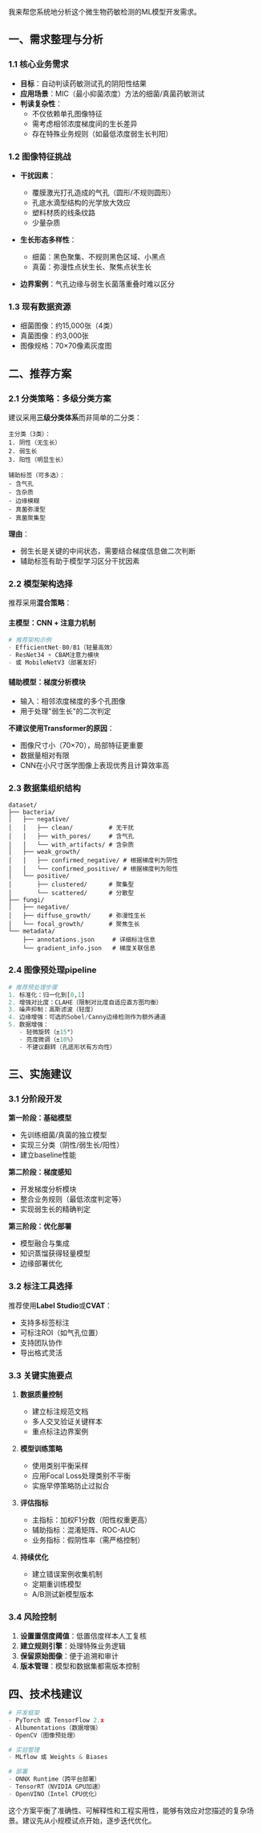 我来帮您系统地分析这个微生物药敏检测的ML模型开发需求。

## 一、需求整理与分析

### 1.1 核心业务需求
- **目标**：自动判读药敏测试孔的阴阳性结果
- **应用场景**：MIC（最小抑菌浓度）方法的细菌/真菌药敏测试
- **判读复杂性**：
  - 不仅依赖单孔图像特征
  - 需考虑相邻浓度梯度间的生长差异
  - 存在特殊业务规则（如最低浓度弱生长判阳）

### 1.2 图像特征挑战
- **干扰因素**：
  - 覆膜激光打孔造成的气孔（圆形/不规则圆形）
  - 孔底水滴型结构的光学放大效应
  - 塑料材质的线条纹路
  - 少量杂质
  
- **生长形态多样性**：
  - 细菌：黑色聚集、不规则黑色区域、小黑点
  - 真菌：弥漫性点状生长、聚焦点状生长
  
- **边界案例**：气孔边缘与弱生长菌落重叠时难以区分

### 1.3 现有数据资源
- 细菌图像：约15,000张（4类）
- 真菌图像：约3,000张
- 图像规格：70×70像素灰度图

## 二、推荐方案

### 2.1 分类策略：多级分类方案

建议采用**三级分类体系**而非简单的二分类：

```
主分类（3类）：
1. 阴性（无生长）
2. 弱生长
3. 阳性（明显生长）

辅助标签（可多选）：
- 含气孔
- 含杂质
- 边缘模糊
- 真菌弥漫型
- 真菌聚集型
```

**理由**：
- 弱生长是关键的中间状态，需要结合梯度信息做二次判断
- 辅助标签有助于模型学习区分干扰因素

### 2.2 模型架构选择

推荐采用**混合策略**：

#### 主模型：CNN + 注意力机制
```python
# 推荐架构示例
- EfficientNet-B0/B1（轻量高效）
- ResNet34 + CBAM注意力模块
- 或 MobileNetV3（部署友好）
```

#### 辅助模型：梯度分析模块
- 输入：相邻浓度梯度的多个孔图像
- 用于处理"弱生长"的二次判定

**不建议使用Transformer的原因**：
- 图像尺寸小（70×70），局部特征更重要
- 数据量相对有限
- CNN在小尺寸医学图像上表现优秀且计算效率高

### 2.3 数据集组织结构

```
dataset/
├── bacteria/
│   ├── negative/
│   │   ├── clean/          # 无干扰
│   │   ├── with_pores/     # 含气孔
│   │   └── with_artifacts/ # 含杂质
│   ├── weak_growth/
│   │   ├── confirmed_negative/ # 根据梯度判为阴性
│   │   └── confirmed_positive/ # 根据梯度判为阳性
│   └── positive/
│       ├── clustered/      # 聚集型
│       └── scattered/      # 分散型
├── fungi/
│   ├── negative/
│   ├── diffuse_growth/     # 弥漫性生长
│   └── focal_growth/       # 聚焦生长
└── metadata/
    ├── annotations.json     # 详细标注信息
    └── gradient_info.json   # 梯度关联信息
```

### 2.4 图像预处理pipeline

```python
# 推荐预处理步骤
1. 标准化：归一化到[0,1]
2. 增强对比度：CLAHE（限制对比度自适应直方图均衡）
3. 噪声抑制：高斯滤波（轻度）
4. 边缘增强：可选的Sobel/Canny边缘检测作为额外通道
5. 数据增强：
   - 轻微旋转（±15°）
   - 亮度微调（±10%）
   - 不建议翻转（孔底形状有方向性）
```

## 三、实施建议

### 3.1 分阶段开发

**第一阶段：基础模型**
- 先训练细菌/真菌的独立模型
- 实现三分类（阴性/弱生长/阳性）
- 建立baseline性能

**第二阶段：梯度感知**
- 开发梯度分析模块
- 整合业务规则（最低浓度判定等）
- 实现弱生长的精确判定

**第三阶段：优化部署**
- 模型融合与集成
- 知识蒸馏获得轻量模型
- 边缘部署优化

### 3.2 标注工具选择

推荐使用**Label Studio**或**CVAT**：
- 支持多标签标注
- 可标注ROI（如气孔位置）
- 支持团队协作
- 导出格式灵活

### 3.3 关键实施要点

1. **数据质量控制**
   - 建立标注规范文档
   - 多人交叉验证关键样本
   - 重点标注边界案例

2. **模型训练策略**
   - 使用类别平衡采样
   - 应用Focal Loss处理类别不平衡
   - 实施早停策略防止过拟合

3. **评估指标**
   - 主指标：加权F1分数（阳性权重更高）
   - 辅助指标：混淆矩阵、ROC-AUC
   - 业务指标：假阴性率（需严格控制）

4. **持续优化**
   - 建立错误案例收集机制
   - 定期重训练模型
   - A/B测试新模型版本

### 3.4 风险控制

1. **设置置信度阈值**：低置信度样本人工复核
2. **建立规则引擎**：处理特殊业务逻辑
3. **保留原始图像**：便于追溯和审计
4. **版本管理**：模型和数据集都需版本控制

## 四、技术栈建议

```python
# 开发框架
- PyTorch 或 TensorFlow 2.x
- Albumentations（数据增强）
- OpenCV（图像预处理）

# 实验管理
- MLflow 或 Weights & Biases

# 部署
- ONNX Runtime（跨平台部署）
- TensorRT（NVIDIA GPU加速）
- OpenVINO（Intel CPU优化）
```

这个方案平衡了准确性、可解释性和工程实用性，能够有效应对您描述的复杂场景。建议先从小规模试点开始，逐步迭代优化。